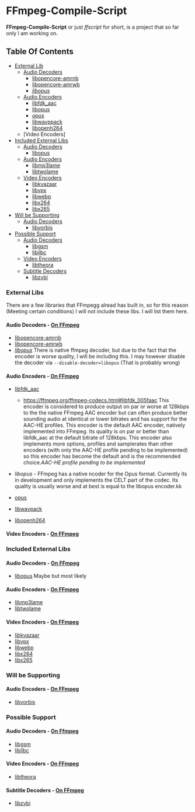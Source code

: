 # FFmpeg-Compile-Script
**FFmpeg-Compile-Script** or just *ffscript* for short, is a project that so far only I am working on.

## Table Of Contents
- [External Lib](#external-libs)
  - [Audio Decoders](#audio-decoders--on-ffmpegffmpeg-audio-dec)
    - [libopencore-amrnb](#libopencore-amrnb)
    - [libopencore-amrwb](#libopencore-amrwb)
    - [*libopus*](#libopus)
  - [Audio Encoders](#audio-encoders---on-ffmpegffmpeg-audio-enc)
    - [libfdk_aac](#libfdk_aac)
    - [libopus](#llibopus)
    - [*opus*](3opus)
    - [libwavppack](#libwavpack)
    - [libopenh264](#libopenh264)
  - [Video Encoders]
- [Included External Libs](#included-external-libs)
  - [Audio Decoders](#audio-decoders---on-ffmpegffmpeg-audio-dec-1)
    - [libopus](#libopus-1)
  - [Audio Encoders](#audio-encoders---on-ffmpegffmpeg-audio-enc-1)
    - [libmp3lame](#libmp3lame)
    - [libtwolame](#libtwolame)
  - [Video Encoders](#video-encoders---on-ffmpegffmpeg-vid-enc)
    - [libkvazaar](#libvkazaar)
    - [libvpx](#libvpx)
    - [libwebp](#libwebp)
    - [libx264](#libx264)
    - [libx265](@libx265)
- [Will be Supporting](#will-be-supporting)
  - [Audio Decoders](#audio-decoders---on-ffmpegffmpeg-audio-dec-2)
    - [libvorbis](#libvorbis)
- [Possible Support](#possible-support)
  - [Audio Decoders](#audio-decoders---on-ffmpegffmpeg-audio-dec-3)
    - [libgsm](#libgsm)
    - [libilbc](@libilbc)
  - [Video Encoders](#video-encoders---on-ffmpegffmpeg-vid-enc-1)
    - [libtheora](#libtheora)
  - [Subtitle Decoders](#subtitle-decoders---on-ffmpegffmpeg-sub-dec)
    - [libzvbi](#libzvbi)

### External Libs
There are a few libraries that FFmpegg alread has built in, so for this reason (Meeting certain conditions) I will not
include these libs.  I will list them here.
#### Audio Decoders - [On FFmpeg][ffmpeg-audio-dec]
- <a name='libopencore-amrnb'>[libopencore-amrnb](https://ffmpeg.org/ffmpeg-codecs.html#libopencore_002damrnb)
- <a name='libopencore-amrwb'>[libopencore-amrwb](https://ffmpeg.org/ffmpeg-codecs.html#libopencore_002damrwb)
- <a name='libopus'>[*libopus*](https://ffmpeg.org/ffmpeg-codecs.html#libopus)
  There is native ffmpeg decoder, but due to the fact that the encoder is worse quality, I will be including
  this.  I may however disable the decoder via `--disable-decoder=libopus`  (That is probably wrong)
#### Audio Encoders - [On FFmpeg][ffmpeg-audio-enc]
- <a name='libfdk_aac'>[libfdk_aac](https://ffmpeg.org/ffmpeg-codecs.html#aac)
  - https://ffmpeg.org/ffmpeg-codecs.html#libfdk_005faac  This encoder is considered to produce output on par or worse
    at 128kbps to the the native FFmpeg AAC encoder but can often produce better sounding audio at identical or lower
    bitrates and has support for the AAC-HE profiles.
  This encoder is the default AAC encoder, natively implemented into FFmpeg. Its quality is on par or better than
libfdk_aac at the default bitrate of 128kbps. This encoder also implements more options, profiles and samplerates than
  other encoders (with only the AAC-HE profile pending to be implemented) so this encoder has become the default and is
  the recommended choice.*AAC-HE profile pending to be implemented*
- *libopus* - FFmpeg has a native ncoder for the Opus format. Currently its in development and only implements the CELT
  part of the codec. Its quality is usually worse and at best is equal to the libopus encoder.kk

- <a name='opus'>[opus](https://ffmpeg.org/ffmpeg-codecs.html#opus)
- <a name='libwavpack'>[libwavpack](https://ffmpeg.org/ffmpeg-codecs.html#libwavpack-1)
- <a name='libopenh264'>[libopenh264](https://ffmpeg.org/ffmpeg-codecs.html#libopenh264)
#### Video Encoders - [On FFmpeg][ffmpeg-vid-enc]

### Included External Libs
#### Audio Decoders - [On FFmpeg][ffmpeg-audio-dec]
- <a name='libopus-1'>[libopus](https://ffmpeg.org/ffmpeg-codecs.html#libopus)
  Maybe but most likely
#### Audio Encoders - [On FFmpeg][ffmpeg-audio-enc]
- <a name='libmp3lame'>[libmp3lame](https://ffmpeg.org/ffmpeg-codecs.html#libmp3lame-1)
- <a name='libtwolame'>[libtwolame](https://ffmpeg.org/ffmpeg-codecs.html#libtwolame)
#### Video Encoders - [On FFmpeg][ffmpeg-vid-enc]
- <a name='libkavazaar'>[libkvazaar](https://ffmpeg.org/ffmpeg-codecs.html#libkvazaar)
- <a name='libvpx'>[libvpx](https://ffmpeg.org/ffmpeg-codecs.html#libvpx)
- <a name='libwebp'>[libwebp](https://ffmpeg.org/ffmpeg-codecs.html#libwebp)
- <a name='libx264'>[libx264](https://ffmpeg.org/ffmpeg-codecs.html#libx264_002c-libx264rgb)
- <a name='libx265'>[libx265](https://ffmpeg.org/ffmpeg-codecs.html#libx265)

### Will be Supporting
#### Audio Encoders - [On FFmpeg][ffmpeg-audio-enc]
- <a name='libvorbis'>[libvorbis](https://ffmpeg.org/ffmpeg-codecs.html#libvorbis)

### Possible Support
#### Audio Decoders - [On Ffmpeg][ffmpeg-audio-dec]
- <a name='libgsm'>[libgsm](https://ffmpeg.org/ffmpeg-codecs.html#libgsm)
- <a name='libilbc'>[libilbc](https://ffmpeg.org/ffmpeg-codecs.html#libilbc)
#### Video Encoders - [On FFmpeg][ffmpeg-vid-enc]
- <a name='libtheora'>[libtheora](https://ffmpeg.org/ffmpeg-codecs.html#libtheora)
#### Subtitle Decoders - [On FFmpeg][ffmpeg-sub-dec]
- <a name='libzvbi'>[libzvbi](https://ffmpeg.org/ffmpeg-codecs.html#libzvbi_002dteletext)

[ffmpeg-site]: https://ffmpeg.org "FFmpeg"
[ffmpeg-audio-dec]: https://ffmpeg.org/ffmpeg-codecs.html#Audio-Decoders "Audio Decoders"
[ffmpeg-audio-enc]: https://ffmpeg.org/ffmpeg-codecs.html#Audio-Encoders "Audio Encoders"
[ffmpeg-vid-enc]: https://ffmpeg.org/ffmpeg-codecs.html#Video-Encoders "Video Encoders"
[ffmpeg-sub-dec]: https://ffmpeg.org/ffmpeg-codecs.html#Subtitles-Decoders "Subtitle Decoders"
[ffmpeg-git]: https://Github.com/FFmpeg/FFmpeg.git "FFmpeg Repository"
[ffscript]: bloc/master/ffscript.py "FFmpeg-Compile-Script"
[libtype]: ffscript.py#L9-L23 "Class LibType"
[ffrepo]: git://source.ffmpeg.org/ffmpeg.git "Offical FFmpeg Repository"
